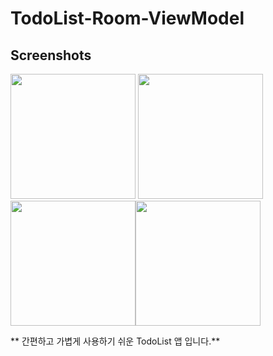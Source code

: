 # TodoList-Room-ViewModel

Screenshots
-----------
<div>
<img width="200" src="https://user-images.githubusercontent.com/32924058/52467149-d4315580-2bc7-11e9-9b0e-549028043669.jpg">
<img width="200" src="https://user-images.githubusercontent.com/32924058/52467150-d4c9ec00-2bc7-11e9-94a4-abaf8b58ee0a.jpg"><img width="200" src="https://user-images.githubusercontent.com/32924058/52467151-d4c9ec00-2bc7-11e9-9295-2892b96dc1ef.jpg"><img width="200" src="https://user-images.githubusercontent.com/32924058/52467152-d4c9ec00-2bc7-11e9-84e0-d1479ffbb5fa.jpg">
</div>

** 간편하고 가볍게 사용하기 쉬운 TodoList 앱 입니다.**
